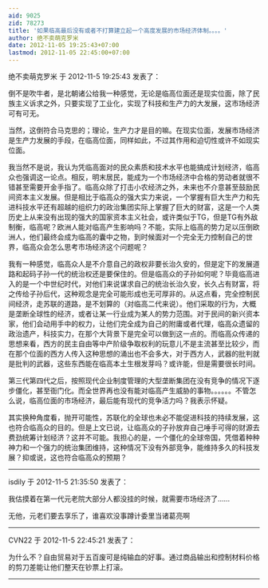 ```yaml
---
aid: 9025
zid: 78273
title: '如果临高最后没有或者不打算建立起一个高度发展的市场经济体制。。。。'
author: 绝不卖萌克罗米
date: 2012-11-05 19:25:43+07:00
lastmod: 2012-11-05 22:45:00+07:00
---
```


绝不卖萌克罗米 于 2012-11-5 19:25:43 发表了：

倒不是吹牛者，是北朝诸公给我一种感觉，无论是临高位面还是现实位面，除了民族主义诉求之外，只要实现了工业化，实现了科技和生产力的大发展，这市场经济可有可无。

当然，这倒符合马克思的；理论，生产力才是目的嘛。在现实位面，发展市场经济是生产力发展的手段，在临高位面，同样如此，不过其作用和迫切性或许不如现实位面。

我当然不是说，我认为凭临高面对的民众素质和技术水平也能搞成计划经济，临高众也强调这一论点。相反，明末居民，能成为一个市场经济中合格的劳动者就很不错甚至需要开金手指了。临高众除了打击小农经济之外，未来也不介意甚至鼓励民间资本主义发展。但是相比于临高众的强大实力来说，一个掌握有巨大生产力和先进科技水平还有超越的组织力的政治集团实际上掌握了巨大的财富，这是一个人类历史上从来没有出现的强大的国家资本主义社会，或许类似于TG，但是TG有外敌制衡，临高呢？欧洲人能对临高产生影响吗？不能，实际上临高的势力足以压倒欧洲人，他们最终会成为临高的囊中之物，到时候面对一个完全无力控制自己的世界，临高众会怎么思考市场经济这个问题呢？

我有一种感觉，临高众人是不介意自己的政权非要长治久安的，但是定下的发展道路和起码子孙一代的统治权还是要保住的。但是临高众的子孙如何呢？毕竟临高进入的是一个中世纪时代，对他们来说谋求自己的统治长治久安，长久占有财富，将之传给子孙后代，这种观念是完全可能形成也无可厚非的。从这点看，完全控制民间经济，走苏联的道路，是不划算的（对临高二代来说）。他们采取的行为，大概是垄断全球性的经济，或者让某一行业成为某人的势力范围。对于民间的新兴资本家，他们会动用手中的权力，让他们完全成为自己的附庸或者代理，临高众遗留的政治遗产，科技实力，在那个大背景下是完全可以做到这一点的。而临高众传递的思想来看，西方的民主自由等中产阶级争取权利的玩意儿不是主流甚至比较少，而在那个位面的西方人传入这种思想的涌出也不会多大，对于西方人，武器的批判就是批判的武器，这些东西能在临高本土生根发芽吗？或许能，但是需要很长时间。

第三代第四代之后，按照现代企业制度管理的大型垄断集团在没有竞争的情况下逐步僵化，甚至衙门化。而全世界再也没有能对临高产生威胁的事物。。。。。。不管怎么说，临高位面的市场经济，最后能有现代的竞争活力吗？我表示怀疑。

其实换种角度看，抛开可能性，苏联化的全球也未必不能促进科技的持续发展，这也符合临高众的目的。但是上文已说，让临高众的子孙放弃自己唾手可得的财源去费劲统筹计划经济？这并不可能。我担心的是，一个僵化的全球帝国，凭借着种种神力和一个强力的统治集团维持，这种情况下没有外部竞争，能维持多久的科技发展？抑或说，这也符合临高众的预期？

---------

isdily 于 2012-11-5 21:35:50 发表了：

我估摸着在第一代元老院大部分人都没挂的时候，就需要市场经济了……

无他，元老们要去享乐了，谁喜欢没事蹲计委里当诸葛亮啊

---------

CVN22 于 2012-11-5 22:45:21 发表了：

为什么不？自由贸易对于五百废可是纯输血的好事。通过商品输出和控制材料价格的剪刀差能让他们整天在钞票上打滚。

---------

